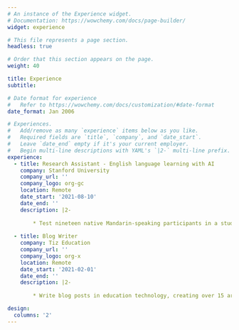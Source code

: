 ```yaml
---
# An instance of the Experience widget.
# Documentation: https://wowchemy.com/docs/page-builder/
widget: experience

# This file represents a page section.
headless: true

# Order that this section appears on the page.
weight: 40

title: Experience
subtitle:

# Date format for experience
#   Refer to https://wowchemy.com/docs/customization/#date-format
date_format: Jan 2006

# Experiences.
#   Add/remove as many `experience` items below as you like.
#   Required fields are `title`, `company`, and `date_start`.
#   Leave `date_end` empty if it's your current employer.
#   Begin multi-line descriptions with YAML's `|2-` multi-line prefix.
experience:
  - title: Research Assistant - English language learning with AI
    company: Stanford University
    company_url: ''
    company_logo: org-gc
    location: Remote
    date_start: '2021-08-10'
    date_end: ''
    description: |2-
        
        * Test nineteen native Mandarin-speaking participants in a study investigating their use of English with AI partners
        
  - title: Blog Writer
    company: Tiz Education
    company_url: ''
    company_logo: org-x
    location: Remote
    date_start: '2021-02-01'
    date_end: ''
    description: |2-
    
        * Write blog posts in education technology, creating over 15 articles and accumulating more than 3000 views

design:
  columns: '2'
---
```

